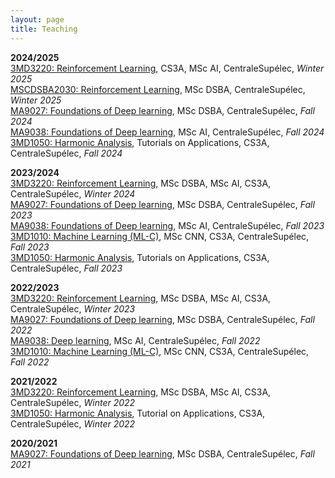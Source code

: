```yaml
---
layout: page
title: Teaching
---
```


**2024/2025**  
<a href="https://centralesupelec.edunao.com/course/view.php?id=8301" target="_blank">3MD3220: Reinforcement Learning</a>, CS3A, MSc AI, CentraleSupélec, *Winter 2025*   
<a href="https://centralesupelec.edunao.com/course/view.php?id=9543" target="_blank">MSCDSBA2030: Reinforcement Learning</a>, MSc DSBA, CentraleSupélec, *Winter 2025*  
<a href="https://centralesupelec.edunao.com/course/view.php?id=8968" target="_blank">MA9027: Foundations of Deep learning</a>, MSc DSBA, CentraleSupélec, *Fall 2024*   
<a href="https://centralesupelec.edunao.com/course/view.php?id=9091" target="_blank">MA9038: Foundations of Deep learning</a>, MSc AI, CentraleSupélec, *Fall 2024*   
<a href="https://centralesupelec.edunao.com/course/view.php?id=8326" target="_blank">3MD1050: Harmonic Analysis</a>, Tutorials on Applications, CS3A, CentraleSupélec, *Fall 2024* 

**2023/2024**  
<a href="https://centralesupelec.edunao.com/course/view.php?id=7005" target="_blank">3MD3220: Reinforcement Learning</a>, MSc DSBA, MSc AI, CS3A, CentraleSupélec, *Winter 2024*  
<a href="https://centralesupelec.edunao.com/course/view.php?id=7535" target="_blank">MA9027: Foundations of Deep learning</a>, MSc DSBA, CentraleSupélec, *Fall 2023*   
<a href="https://centralesupelec.edunao.com/course/view.php?id=7125" target="_blank">MA9038: Foundations of Deep learning</a>, MSc AI, CentraleSupélec, *Fall 2023*   
<a href="https://centralesupelec.edunao.com/course/view.php?id=7806" target="_blank">3MD1010: Machine Learning (ML-C)</a>, MSc CNN, CS3A, CentraleSupélec, *Fall 2023*  
<a href="https://centralesupelec.edunao.com/course/view.php?id=6849" target="_blank">3MD1050: Harmonic Analysis</a>, Tutorials on Applications, CS3A, CentraleSupélec, *Fall 2023* 

**2022/2023**  
<a href="https://centralesupelec.edunao.com/course/view.php?id=6211" target="_blank">3MD3220: Reinforcement Learning</a>, MSc DSBA, MSc AI, CS3A, CentraleSupélec, *Winter 2023*  
<a href="https://centralesupelec.edunao.com/course/view.php?id=6101" target="_blank">MA9027: Foundations of Deep learning</a>, MSc DSBA, CentraleSupélec, *Fall 2022*   
<a href="https://centralesupelec.edunao.com/course/view.php?id=5746" target="_blank">MA9038: Deep learning</a>, MSc AI, CentraleSupélec, *Fall 2022*   
<a href="https://centralesupelec.edunao.com/course/view.php?id=6186" target="_blank">3MD1010: Machine Learning (ML-C)</a>, MSc CNN, CS3A, CentraleSupélec, *Fall 2022* 

**2021/2022**  
<a href="https://centralesupelec.edunao.com/course/view.php?id=3753" target="_blank">3MD3220: Reinforcement Learning</a>, MSc DSBA, MSc AI, CS3A, CentraleSupélec, *Winter 2022*  
<a href="https://centralesupelec.edunao.com/course/view.php?id=3728" target="_blank">3MD1050: Harmonic Analysis</a>, Tutorial on Applications, CS3A, CentraleSupélec, *Winter 2022*  

**2020/2021**  
<a href="https://centralesupelec.edunao.com/course/view.php?id=4042" target="_blank">MA9027: Foundations of Deep learning</a>, MSc DSBA, CentraleSupélec, *Fall 2021*
